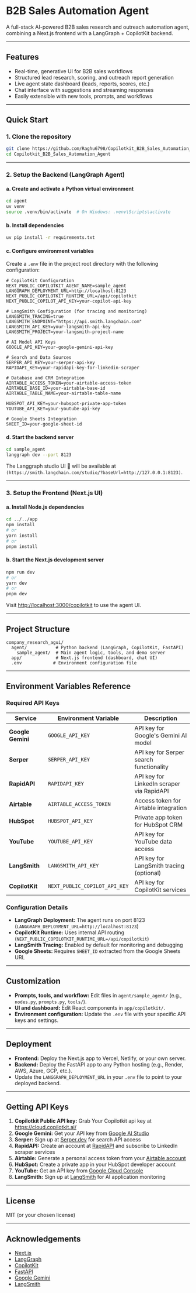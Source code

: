 # B2B Sales Automation Agent

A full-stack AI-powered B2B sales research and outreach automation agent, combining a Next.js frontend with a LangGraph + CopilotKit backend.

---

## Features

- Real-time, generative UI for B2B sales workflows
- Structured lead research, scoring, and outreach report generation
- Live agent state dashboard (leads, reports, scores, etc.)
- Chat interface with suggestions and streaming responses
- Easily extensible with new tools, prompts, and workflows

---

## Quick Start

### 1. Clone the repository

```sh
git clone https://github.com/Raghu6798/Copilotkit_B2B_Sales_Automation_Agent.git
cd Copilotkit_B2B_Sales_Automation_Agent
```

---

### 2. Setup the Backend (LangGraph Agent)

#### a. Create and activate a Python virtual environment

```sh
cd agent
uv venv
source .venv/bin/activate  # On Windows: .venv\Scripts\activate
```

#### b. Install dependencies

```sh
uv pip install -r requirements.txt
```

#### c. Configure environment variables

Create a `.env` file in the project root directory with the following configuration:

```env
# CopilotKit Configuration
NEXT_PUBLIC_COPILOTKIT_AGENT_NAME=sample_agent
LANGGRAPH_DEPLOYMENT_URL=http://localhost:8123
NEXT_PUBLIC_COPILOTKIT_RUNTIME_URL=/api/copilotkit
NEXT_PUBLIC_COPILOT_API_KEY=your-copilot-api-key

# LangSmith Configuration (for tracing and monitoring)
LANGSMITH_TRACING=true
LANGSMITH_ENDPOINT="https://api.smith.langchain.com"
LANGSMITH_API_KEY=your-langsmith-api-key
LANGSMITH_PROJECT=your-langsmith-project-name

# AI Model API Keys
GOOGLE_API_KEY=your-google-gemini-api-key

# Search and Data Sources
SERPER_API_KEY=your-serper-api-key
RAPIDAPI_KEY=your-rapidapi-key-for-linkedin-scraper

# Database and CRM Integration
AIRTABLE_ACCESS_TOKEN=your-airtable-access-token
AIRTABLE_BASE_ID=your-airtable-base-id
AIRTABLE_TABLE_NAME=your-airtable-table-name

HUBSPOT_API_KEY=your-hubspot-private-app-token
YOUTUBE_API_KEY=your-youtube-api-key

# Google Sheets Integration
SHEET_ID=your-google-sheet-id
```

#### d. Start the backend server

```sh
cd sample_agent
langgraph dev --port 8123
```

The Langgraph studio UI 🎨 will be available at `(https://smith.langchain.com/studio/?baseUrl=http://127.0.0.1:8123)`.

---

### 3. Setup the Frontend (Next.js UI)

#### a. Install Node.js dependencies

```sh
cd ../../app
npm install
# or
yarn install
# or
pnpm install
```

#### b. Start the Next.js development server

```sh
npm run dev
# or
yarn dev
# or
pnpm dev
```

Visit [http://localhost:3000/copilotkit](http://localhost:3000/copilotkit) to use the agent UI.

---

## Project Structure

```
company_research_agui/
  agent/           # Python backend (LangGraph, CopilotKit, FastAPI)
    sample_agent/  # Main agent logic, tools, and demo server
  app/             # Next.js frontend (dashboard, chat UI)
  .env            # Environment configuration file
```

---

## Environment Variables Reference

### Required API Keys

| Service | Environment Variable | Description |
|---------|---------------------|-------------|
| **Google Gemini** | `GOOGLE_API_KEY` | API key for Google's Gemini AI model |
| **Serper** | `SERPER_API_KEY` | API key for Serper search functionality |
| **RapidAPI** | `RAPIDAPI_KEY` | API key for LinkedIn scraper via RapidAPI |
| **Airtable** | `AIRTABLE_ACCESS_TOKEN` | Access token for Airtable integration |
| **HubSpot** | `HUBSPOT_API_KEY` | Private app token for HubSpot CRM |
| **YouTube** | `YOUTUBE_API_KEY` | API key for YouTube data access |
| **LangSmith** | `LANGSMITH_API_KEY` | API key for LangSmith tracing (optional) |
| **CopilotKit** | `NEXT_PUBLIC_COPILOT_API_KEY` | API key for CopilotKit services |  



### Configuration Details

- **LangGraph Deployment:** The agent runs on port 8123 (`LANGGRAPH_DEPLOYMENT_URL=http://localhost:8123`)
- **CopilotKit Runtime:** Uses internal API routing (`NEXT_PUBLIC_COPILOTKIT_RUNTIME_URL=/api/copilotkit`)
- **LangSmith Tracing:** Enabled by default for monitoring and debugging
- **Google Sheets:** Requires `SHEET_ID` extracted from the Google Sheets URL

---

## Customization

- **Prompts, tools, and workflow:** Edit files in `agent/sample_agent/` (e.g., `nodes.py`, `prompts.py`, `tools/`).
- **UI and dashboard:** Edit React components in `app/copilotkit/`.
- **Environment configuration:** Update the `.env` file with your specific API keys and settings.

---

## Deployment

- **Frontend:** Deploy the Next.js app to Vercel, Netlify, or your own server.
- **Backend:** Deploy the FastAPI app to any Python hosting (e.g., Render, AWS, Azure, GCP, etc.).
- Update the `LANGGRAPH_DEPLOYMENT_URL` in your `.env` file to point to your deployed backend.

---

## Getting API Keys

1. **Copilotkit Public API key:** Grab Your Copilotkit api key at https://cloud.copilotkit.ai/
2. **Google Gemini:** Get your API key from [Google AI Studio](https://makersuite.google.com/app/apikey)
3. **Serper:** Sign up at [Serper.dev](https://serper.dev) for search API access
4. **RapidAPI:** Create an account at [RapidAPI](https://rapidapi.com) and subscribe to LinkedIn scraper services
5. **Airtable:** Generate a personal access token from your [Airtable account](https://airtable.com/account)
6. **HubSpot:** Create a private app in your HubSpot developer account
7. **YouTube:** Get an API key from [Google Cloud Console](https://console.cloud.google.com)
8. **LangSmith:** Sign up at [LangSmith](https://smith.langchain.com) for AI application monitoring

---

## License

MIT (or your chosen license)

---

## Acknowledgements

- [Next.js](https://nextjs.org/)
- [LangGraph](https://github.com/langchain-ai/langgraph)
- [CopilotKit](https://github.com/CopilotKit/CopilotKit)
- [FastAPI](https://fastapi.tiangolo.com/)
- [Google Gemini](https://ai.google.dev/)
- [LangSmith](https://smith.langchain.com/)

